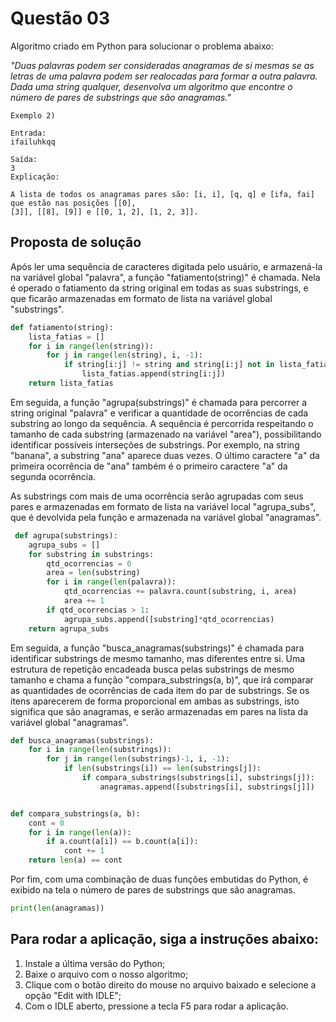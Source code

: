<h1>Questão 03</h1>

Algoritmo criado em Python para solucionar o problema abaixo:

<i>"Duas palavras podem ser consideradas anagramas de si mesmas se as letras de uma palavra podem ser realocadas para formar a outra palavra. Dada uma string qualquer, desenvolva um algoritmo que encontre o número de pares de substrings que são anagramas."</i>

    Exemplo 2)

    Entrada:
    ifailuhkqq

    Saída:
    3
    Explicação:
    
    A lista de todos os anagramas pares são: [i, i], [q, q] e [ifa, fai] que estão nas posições [[0],
    [3]], [[8], [9]] e [[0, 1, 2], [1, 2, 3]].

<h2>Proposta de solução</h2>

Após ler uma sequência de caracteres digitada pelo usuário, e armazená-la na variável global "palavra", a função "fatiamento(string)" é chamada. Nela é operado o fatiamento da string original em todas as suas substrings, e que ficarão armazenadas em formato de lista na variável global "substrings".

```Python
def fatiamento(string):
    lista_fatias = []
    for i in range(len(string)):
        for j in range(len(string), i, -1):
            if string[i:j] != string and string[i:j] not in lista_fatias:
                lista_fatias.append(string[i:j])
    return lista_fatias
```

 Em seguida, a função "agrupa(substrings)" é chamada para percorrer a string original "palavra" e verificar a quantidade de ocorrências de cada substring ao longo da sequência. A sequência é percorrida respeitando o tamanho de cada substring (armazenado na variável "area"), possibilitando identificar possíveis interseções de substrings. Por exemplo, na string "banana", a substring "ana" aparece duas vezes. O último caractere "a" da primeira ocorrência de "ana" também é o primeiro caractere "a" da segunda ocorrência.
 
 As substrings com mais de uma ocorrência serão agrupadas com seus pares e armazenadas em formato de lista na variável local "agrupa_subs", que é devolvida pela função e armazenada na variável global "anagramas".

```Python
 def agrupa(substrings):
    agrupa_subs = []
    for substring in substrings:
        qtd_ocorrencias = 0
        area = len(substring)
        for i in range(len(palavra)):
            qtd_ocorrencias += palavra.count(substring, i, area)
            area += 1
        if qtd_ocorrencias > 1:
            agrupa_subs.append([substring]*qtd_ocorrencias)
    return agrupa_subs
```
 
 Em seguida, a função "busca_anagramas(substrings)" é chamada para identificar substrings de mesmo tamanho, mas diferentes entre si. Uma estrutura de repetição encadeada busca pelas substrings de mesmo tamanho e chama a função "compara_substrings(a, b)", que irá comparar as quantidades de ocorrências de cada item do par de substrings. Se os itens aparecerem de forma proporcional em ambas as substrings, isto significa que são anagramas, e serão armazenadas em pares na lista da variável global "anagramas".

```Python
def busca_anagramas(substrings):
    for i in range(len(substrings)):
        for j in range(len(substrings)-1, i, -1):
            if len(substrings[i]) == len(substrings[j]):
                if compara_substrings(substrings[i], substrings[j]):
                    anagramas.append([substrings[i], substrings[j]])


def compara_substrings(a, b):
    cont = 0
    for i in range(len(a)):
        if a.count(a[i]) == b.count(a[i]):
            cont += 1
    return len(a) == cont
```

 Por fim, com uma combinação de duas funções embutidas do Python, é exibido na tela o número de pares de substrings que são anagramas.

 ```Python
 print(len(anagramas))
 ```


<h2>Para rodar a aplicação, siga a instruções abaixo:</h2>
<ol>
    <li>Instale a última versão do Python;</li>
    <li>Baixe o arquivo com o nosso algoritmo;</li>
    <li>Clique com o botão direito do mouse no arquivo baixado e selecione a opção "Edit with IDLE";</li>
    <li>Com o IDLE aberto, pressione a tecla F5 para rodar a aplicação.</li>
</ol>